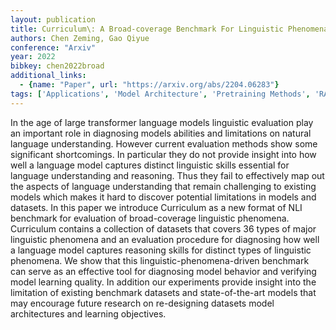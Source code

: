 ```yaml
---
layout: publication
title: Curriculum\: A Broad-coverage Benchmark For Linguistic Phenomena In Natural Language Understanding
authors: Chen Zeming, Gao Qiyue
conference: "Arxiv"
year: 2022
bibkey: chen2022broad
additional_links:
  - {name: "Paper", url: "https://arxiv.org/abs/2204.06283"}
tags: ['Applications', 'Model Architecture', 'Pretraining Methods', 'RAG', 'Transformer']
---
```

In the age of large transformer language models linguistic evaluation play an important role in diagnosing models abilities and limitations on natural language understanding. However current evaluation methods show some significant shortcomings. In particular they do not provide insight into how well a language model captures distinct linguistic skills essential for language understanding and reasoning. Thus they fail to effectively map out the aspects of language understanding that remain challenging to existing models which makes it hard to discover potential limitations in models and datasets. In this paper we introduce Curriculum as a new format of NLI benchmark for evaluation of broad-coverage linguistic phenomena. Curriculum contains a collection of datasets that covers 36 types of major linguistic phenomena and an evaluation procedure for diagnosing how well a language model captures reasoning skills for distinct types of linguistic phenomena. We show that this linguistic-phenomena-driven benchmark can serve as an effective tool for diagnosing model behavior and verifying model learning quality. In addition our experiments provide insight into the limitation of existing benchmark datasets and state-of-the-art models that may encourage future research on re-designing datasets model architectures and learning objectives.
